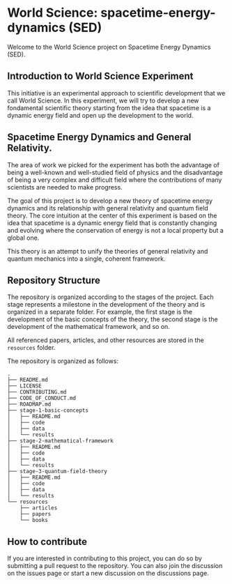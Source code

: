 # World Science: spacetime-energy-dynamics (SED)

Welcome to the World Science project on Spacetime Energy Dynamics (SED).

## Introduction to World Science Experiment

This initiative is an experimental approach to scientific development that we call World Science. In this experiment, we will try to develop a new fondamental scientific theory starting from the idea that spacetime is a dynamic energy field and open up the development to the world.

## Spacetime Energy Dynamics and General Relativity.

The area of work we picked for the experiment has both the advantage of being a well-known and well-studied field of physics and the disadvantage of being a very complex and difficult field where the contributions of many scientists are needed to make progress.

The goal of this project is to develop a new theory of spacetime energy dynamics and its relationship with general relativity and quantum field theory. The core intuition at the center of this experiment is based on the idea that spacetime is a dynamic energy field that is constantly changing and evolving where the conservation of energy is not a local property but a global one.

This theory is an attempt to unify the theories of general relativity and quantum mechanics into a single, coherent framework.

## Repository Structure

The repository is organized according to the stages of the project. Each stage represents a milestone in the development of the theory and is organized in a separate folder. For example, the first stage is the development of the basic concepts of the theory, the second stage is the development of the mathematical framework, and so on.

All referenced papers, articles, and other resources are stored in the `resources` folder.

The repository is organized as follows:

```
.
├── README.md
├── LICENSE
├── CONTRIBUTING.md
├── CODE_OF_CONDUCT.md
├── ROADMAP.md
├── stage-1-basic-concepts
│   ├── README.md
│   ├── code
│   ├── data
│   └── results
├── stage-2-mathematical-framework
│   ├── README.md
│   ├── code
│   ├── data
│   └── results
├── stage-3-quantum-field-theory
│   ├── README.md
│   ├── code
│   ├── data
│   └── results
└── resources
    ├── articles
    ├── papers
    └── books
```


## How to contribute

If you are interested in contributing to this project, you can do so by submitting a pull request to the repository. You can also join the discussion on the issues page or start a new discussion on the discussions page.